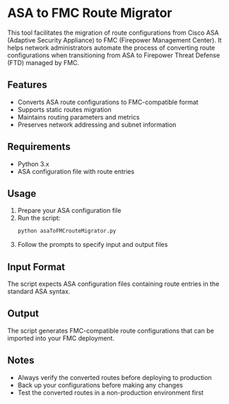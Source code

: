 # ASA to FMC Route Migrator

This tool facilitates the migration of route configurations from Cisco ASA (Adaptive Security Appliance) to FMC (Firepower Management Center). It helps network administrators automate the process of converting route configurations when transitioning from ASA to Firepower Threat Defense (FTD) managed by FMC.

## Features

- Converts ASA route configurations to FMC-compatible format
- Supports static routes migration
- Maintains routing parameters and metrics
- Preserves network addressing and subnet information

## Requirements

- Python 3.x
- ASA configuration file with route entries

## Usage

1. Prepare your ASA configuration file
2. Run the script:
   ```bash
   python asaToFMCrouteMigrator.py
   ```
3. Follow the prompts to specify input and output files

## Input Format

The script expects ASA configuration files containing route entries in the standard ASA syntax.

## Output

The script generates FMC-compatible route configurations that can be imported into your FMC deployment.

## Notes

- Always verify the converted routes before deploying to production
- Back up your configurations before making any changes
- Test the converted routes in a non-production environment first